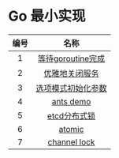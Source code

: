 # Go 最小实现

| 编号 |                             名称                             |
| :--: | :----------------------------------------------------------: |
|  1   | [等待goroutine完成](https://github.com/GiHccTpD/golang-minimal-implement/blob/main/00.wait_goroutine_exit/README.md) |
|  2   | [优雅地关闭服务](https://github.com/GiHccTpD/golang-minimal-implement/blob/main/01.graceful_shutdwon/README.md) |
|  3   | [选项模式初始化参数](https://github.com/GiHccTpD/golang-minimal-implement/blob/main/02.optional/README.md) |
|  4   | [ants demo](https://github.com/GiHccTpD/golang-minimal-implement/blob/main/03.ants/README.md) |
|  5   | [etcd分布式锁](https://github.com/GiHccTpD/golang-minimal-implement/blob/main/04.etcd_distributed_lock/README.md) |
|  6   | [atomic](https://github.com/GiHccTpD/golang-minimal-implement/blob/main/05.atomic/README.md) |
|  7   | [channel lock](https://github.com/GiHccTpD/golang-minimal-implement/blob/main/06.channel_lock/README.md) |